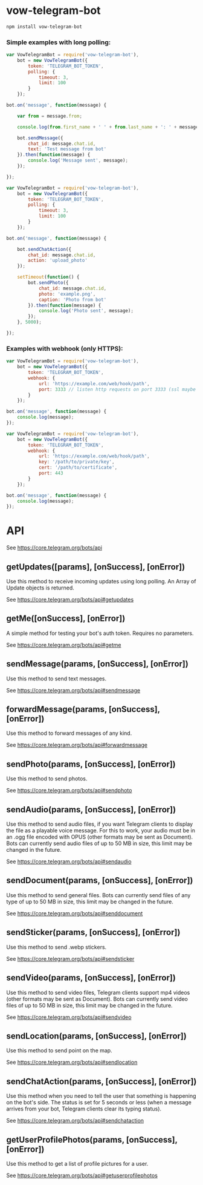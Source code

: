 # vow-telegram-bot
```sh
npm install vow-telegram-bot
```

### Simple examples with long polling:
```js
var VowTelegramBot = require('vow-telegram-bot'),
    bot = new VowTelegramBot({
        token: 'TELEGRAM_BOT_TOKEN',
        polling: {
            timeout: 3,
            limit: 100
        }
    });

bot.on('message', function(message) {

    var from = message.from;

    console.log(from.first_name + ' ' + from.last_name + ': ' + message.text);

    bot.sendMessage({
        chat_id: message.chat.id,
        text: 'Test message from bot'
    }).then(function(message) {
        console.log('Message sent', message);
    });

});
```

```js
var VowTelegramBot = require('vow-telegram-bot'),
    bot = new VowTelegramBot({
        token: 'TELEGRAM_BOT_TOKEN',
        polling: {
            timeout: 3,
            limit: 100
        }
    });

bot.on('message', function(message) {

    bot.sendChatAction({
        chat_id: message.chat.id,
        action: 'upload_photo'
    });

    setTimeout(function() {
        bot.sendPhoto({
            chat_id: message.chat.id,
            photo: 'example.png',
            caption: 'Photo from bot'
        }).then(function(message) {
            console.log('Photo sent', message);
        });
    }, 5000);

});
```

### Examples with webhook (only HTTPS):
```js
var VowTelegramBot = require('vow-telegram-bot'),
    bot = new VowTelegramBot({
        token: 'TELEGRAM_BOT_TOKEN',
        webhook: {
            url: 'https://example.com/web/hook/path',
            port: 3333 // listen http requests on port 3333 (ssl maybe configured in nginx)
        }
    });

bot.on('message', function(message) {
    console.log(message);
});
```

```js
var VowTelegramBot = require('vow-telegram-bot'),
    bot = new VowTelegramBot({
        token: 'TELEGRAM_BOT_TOKEN',
        webhook: {
            url: 'https://example.com/web/hook/path',
            key: '/path/to/private/key',
            cert: '/path/to/certificate',
            port: 443
        }
    });

bot.on('message', function(message) {
    console.log(message);
});
```

# API
See https://core.telegram.org/bots/api

## getUpdates([params], [onSuccess], [onError])
Use this method to receive incoming updates using long polling. An Array of Update objects is returned.

See https://core.telegram.org/bots/api#getupdates

## getMe([onSuccess], [onError])
A simple method for testing your bot's auth token. Requires no parameters.

See https://core.telegram.org/bots/api#getme

## sendMessage(params, [onSuccess], [onError])
Use this method to send text messages.

See https://core.telegram.org/bots/api#sendmessage

## forwardMessage(params, [onSuccess], [onError])
Use this method to forward messages of any kind.

See https://core.telegram.org/bots/api#forwardmessage

## sendPhoto(params, [onSuccess], [onError])
Use this method to send photos.

See https://core.telegram.org/bots/api#sendphoto

## sendAudio(params, [onSuccess], [onError])
Use this method to send audio files, if you want Telegram clients to display the file as a playable voice message. For this to work, your audio must be in an .ogg file encoded with OPUS (other formats may be sent as Document). Bots can currently send audio files of up to 50 MB in size, this limit may be changed in the future.

See https://core.telegram.org/bots/api#sendaudio

## sendDocument(params, [onSuccess], [onError])
Use this method to send general files. Bots can currently send files of any type of up to 50 MB in size, this limit may be changed in the future.

See https://core.telegram.org/bots/api#senddocument

## sendSticker(params, [onSuccess], [onError])
Use this method to send .webp stickers.

See https://core.telegram.org/bots/api#sendsticker

## sendVideo(params, [onSuccess], [onError])
Use this method to send video files, Telegram clients support mp4 videos (other formats may be sent as Document). Bots can currently send video files of up to 50 MB in size, this limit may be changed in the future.

See https://core.telegram.org/bots/api#sendvideo

## sendLocation(params, [onSuccess], [onError])
Use this method to send point on the map.

See https://core.telegram.org/bots/api#sendlocation

## sendChatAction(params, [onSuccess], [onError])
Use this method when you need to tell the user that something is happening on the bot's side. The status is set for 5 seconds or less (when a message arrives from your bot, Telegram clients clear its typing status).

See https://core.telegram.org/bots/api#sendchataction

## getUserProfilePhotos(params, [onSuccess], [onError])
Use this method to get a list of profile pictures for a user.

See https://core.telegram.org/bots/api#getuserprofilephotos
